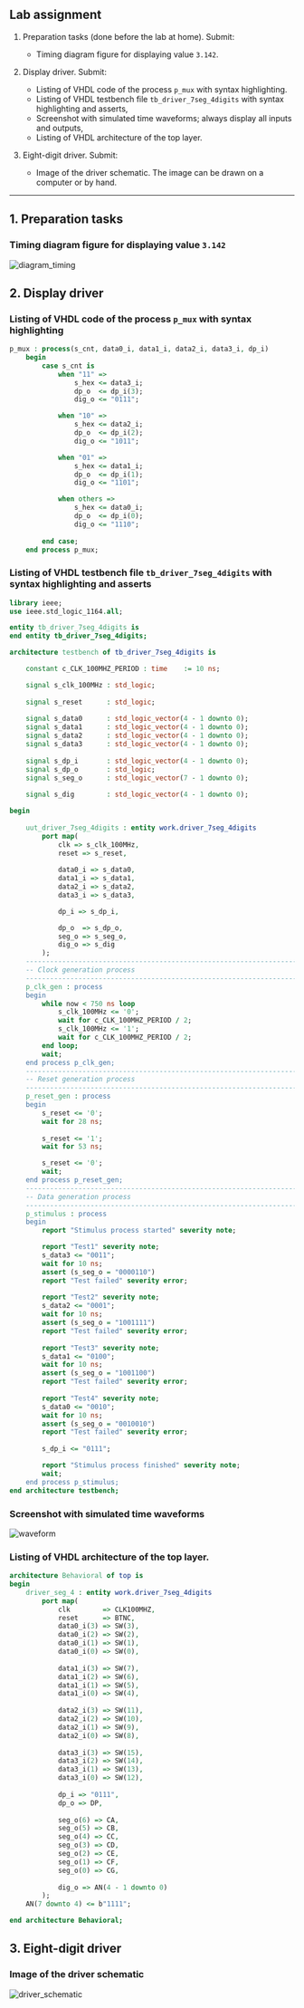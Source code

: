 ## Lab assignment

1. Preparation tasks (done before the lab at home). Submit:
    * Timing diagram figure for displaying value `3.142`.

2. Display driver. Submit:
    * Listing of VHDL code of the process `p_mux` with syntax highlighting.
    * Listing of VHDL testbench file `tb_driver_7seg_4digits` with syntax highlighting and asserts,
    * Screenshot with simulated time waveforms; always display all inputs and outputs,
    * Listing of VHDL architecture of the top layer.

3. Eight-digit driver. Submit:
    * Image of the driver schematic. The image can be drawn on a computer or by hand.

------------------------------------------------------------------------

## 1. Preparation tasks
### Timing diagram figure for displaying value `3.142`

![diagram_timing](pictures/timing.png)

##  2. Display driver
### Listing of VHDL code of the process `p_mux` with syntax highlighting
```vhdl
p_mux : process(s_cnt, data0_i, data1_i, data2_i, data3_i, dp_i)
    begin
        case s_cnt is
            when "11" =>
                s_hex <= data3_i;
                dp_o  <= dp_i(3);
                dig_o <= "0111";

            when "10" =>
                s_hex <= data2_i;
                dp_o  <= dp_i(2);
                dig_o <= "1011";

            when "01" =>
                s_hex <= data1_i;
                dp_o  <= dp_i(1);
                dig_o <= "1101";

            when others =>
                s_hex <= data0_i;
                dp_o  <= dp_i(0);
                dig_o <= "1110";
            
        end case;
    end process p_mux;  
```

### Listing of VHDL testbench file `tb_driver_7seg_4digits` with syntax highlighting and asserts
```vhdl
library ieee;
use ieee.std_logic_1164.all;

entity tb_driver_7seg_4digits is
end entity tb_driver_7seg_4digits;

architecture testbench of tb_driver_7seg_4digits is

    constant c_CLK_100MHZ_PERIOD : time    := 10 ns;

    signal s_clk_100MHz : std_logic;
            
    signal s_reset      : std_logic;
    
    signal s_data0      : std_logic_vector(4 - 1 downto 0);
    signal s_data1      : std_logic_vector(4 - 1 downto 0);
    signal s_data2      : std_logic_vector(4 - 1 downto 0);
    signal s_data3      : std_logic_vector(4 - 1 downto 0);
    
    signal s_dp_i       : std_logic_vector(4 - 1 downto 0);
    signal s_dp_o       : std_logic;
    signal s_seg_o      : std_logic_vector(7 - 1 downto 0);
    
    signal s_dig        : std_logic_vector(4 - 1 downto 0);

begin
    
    uut_driver_7seg_4digits : entity work.driver_7seg_4digits
        port map(
            clk => s_clk_100MHz,
            reset => s_reset,
 
            data0_i => s_data0,
            data1_i => s_data1,
            data2_i => s_data2,
            data3_i => s_data3,

            dp_i => s_dp_i,

            dp_o  => s_dp_o,
            seg_o => s_seg_o,
            dig_o => s_dig
        );
    --------------------------------------------------------------------
    -- Clock generation process
    --------------------------------------------------------------------
    p_clk_gen : process
    begin
        while now < 750 ns loop    
            s_clk_100MHz <= '0';
            wait for c_CLK_100MHZ_PERIOD / 2;
            s_clk_100MHz <= '1';
            wait for c_CLK_100MHZ_PERIOD / 2;
        end loop;
        wait;
    end process p_clk_gen;
    --------------------------------------------------------------------
    -- Reset generation process
    --------------------------------------------------------------------
    p_reset_gen : process
    begin
        s_reset <= '0';
        wait for 28 ns;
        
        s_reset <= '1';
        wait for 53 ns;

        s_reset <= '0';
        wait;
    end process p_reset_gen;
    --------------------------------------------------------------------
    -- Data generation process
    --------------------------------------------------------------------
    p_stimulus : process
    begin
        report "Stimulus process started" severity note;

        report "Test1" severity note;
        s_data3 <= "0011";
        wait for 10 ns;
        assert (s_seg_o = "0000110")
        report "Test failed" severity error;
        
        report "Test2" severity note;
        s_data2 <= "0001";
        wait for 10 ns;
        assert (s_seg_o = "1001111")
        report "Test failed" severity error; 
        
        report "Test3" severity note;
        s_data1 <= "0100";
        wait for 10 ns;
        assert (s_seg_o = "1001100")
        report "Test failed" severity error; 
        
        report "Test4" severity note;
        s_data0 <= "0010";
        wait for 10 ns;
        assert (s_seg_o = "0010010")
        report "Test failed" severity error; 
               
        s_dp_i <= "0111";

        report "Stimulus process finished" severity note;
        wait;
    end process p_stimulus;
end architecture testbench;
```

### Screenshot with simulated time waveforms
![waveform](pictures/waveform.png)
### Listing of VHDL architecture of the top layer.
```vhdl
architecture Behavioral of top is
begin
    driver_seg_4 : entity work.driver_7seg_4digits
        port map(
            clk        => CLK100MHZ,
            reset      => BTNC,
            data0_i(3) => SW(3),
            data0_i(2) => SW(2),
            data0_i(1) => SW(1),
            data0_i(0) => SW(0),
            
            data1_i(3) => SW(7),
            data1_i(2) => SW(6),
            data1_i(1) => SW(5),
            data1_i(0) => SW(4),
            
            data2_i(3) => SW(11),
            data2_i(2) => SW(10),
            data2_i(1) => SW(9),
            data2_i(0) => SW(8),
            
            data3_i(3) => SW(15),
            data3_i(2) => SW(14),
            data3_i(1) => SW(13),
            data3_i(0) => SW(12),
            
            dp_i => "0111",
            dp_o => DP,
            
            seg_o(6) => CA,
            seg_o(5) => CB,
            seg_o(4) => CC,
            seg_o(3) => CD,
            seg_o(2) => CE,
            seg_o(1) => CF,
            seg_o(0) => CG,
            
            dig_o => AN(4 - 1 downto 0)
        );
    AN(7 downto 4) <= b"1111";

end architecture Behavioral;
```
## 3. Eight-digit driver
### Image of the driver schematic

![driver_schematic](pictures/driver.png)
